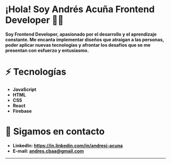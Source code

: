 # ¡Hola! Soy Andrés Acuña Frontend Developer 👋🏻


**Soy Frontend Developer, apasionado por el desarrollo y el aprendizaje constante. Me encanta implementar diseños que atraigan a las personas, poder aplicar
nuevas tecnologías y afrontar los desafíos que se me presentan con esfuerzo y entusiasmo.**






 # ⚡ Tecnologías

* **JavaScript**
* **HTML**
* **CSS**
* **React**
* **Firebase**






 # 📱 Sigamos en contacto

- **LinkedIn: https://in.linkedin.com/in/andresj-acuna**
- **E-mail: andres.cbaa@gmail.com**

---

